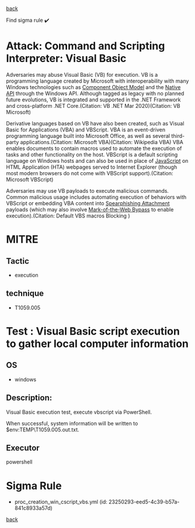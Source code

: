 
[back](../index.md)

Find sigma rule :heavy_check_mark: 

# Attack: Command and Scripting Interpreter: Visual Basic 

Adversaries may abuse Visual Basic (VB) for execution. VB is a programming language created by Microsoft with interoperability with many Windows technologies such as [Component Object Model](https://attack.mitre.org/techniques/T1559/001) and the [Native API](https://attack.mitre.org/techniques/T1106) through the Windows API. Although tagged as legacy with no planned future evolutions, VB is integrated and supported in the .NET Framework and cross-platform .NET Core.(Citation: VB .NET Mar 2020)(Citation: VB Microsoft)

Derivative languages based on VB have also been created, such as Visual Basic for Applications (VBA) and VBScript. VBA is an event-driven programming language built into Microsoft Office, as well as several third-party applications.(Citation: Microsoft VBA)(Citation: Wikipedia VBA) VBA enables documents to contain macros used to automate the execution of tasks and other functionality on the host. VBScript is a default scripting language on Windows hosts and can also be used in place of [JavaScript](https://attack.mitre.org/techniques/T1059/007) on HTML Application (HTA) webpages served to Internet Explorer (though most modern browsers do not come with VBScript support).(Citation: Microsoft VBScript)

Adversaries may use VB payloads to execute malicious commands. Common malicious usage includes automating execution of behaviors with VBScript or embedding VBA content into [Spearphishing Attachment](https://attack.mitre.org/techniques/T1566/001) payloads (which may also involve [Mark-of-the-Web Bypass](https://attack.mitre.org/techniques/T1553/005) to enable execution).(Citation: Default VBS macros Blocking )

# MITRE
## Tactic
  - execution


## technique
  - T1059.005


# Test : Visual Basic script execution to gather local computer information
## OS
  - windows


## Description:
Visual Basic execution test, execute vbscript via PowerShell.

When successful, system information will be written to $env:TEMP\T1059.005.out.txt.

## Executor
powershell

# Sigma Rule
 - proc_creation_win_cscript_vbs.yml (id: 23250293-eed5-4c39-b57a-841c8933a57d)



[back](../index.md)
